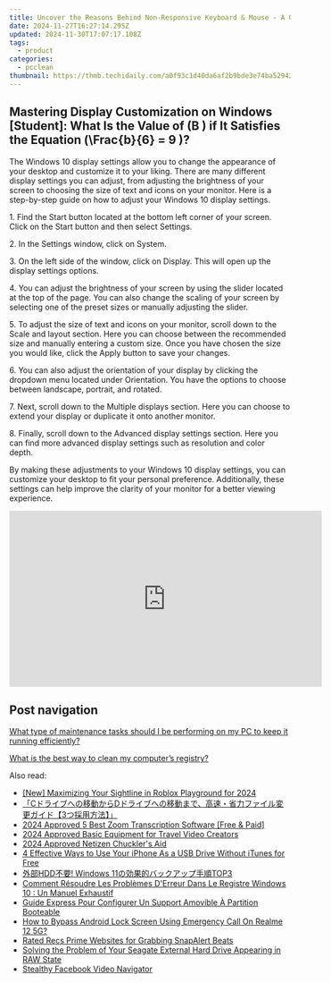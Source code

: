 ```yaml
---
title: Uncover the Reasons Behind Non-Responsive Keyboard & Mouse - A Guide by YL Software
date: 2024-11-27T16:27:14.295Z
updated: 2024-11-30T17:07:17.108Z
tags:
  - product
categories:
  - pcclean
thumbnail: https://thmb.techidaily.com/a0f93c1d40da6af2b9bde3e74ba5294285ae770778758b00dbab648f390ba250.jpg
---
```


## Mastering Display Customization on Windows [Student]: What Is the Value of \(B \) if It Satisfies the Equation \(\Frac{b}{6} = 9 \)?

The Windows 10 display settings allow you to change the appearance of your desktop and customize it to your liking. There are many different display settings you can adjust, from adjusting the brightness of your screen to choosing the size of text and icons on your monitor. Here is a step-by-step guide on how to adjust your Windows 10 display settings. 

1\. Find the Start button located at the bottom left corner of your screen. Click on the Start button and then select Settings.

2\. In the Settings window, click on System.

3\. On the left side of the window, click on Display. This will open up the display settings options. 

4\. You can adjust the brightness of your screen by using the slider located at the top of the page. You can also change the scaling of your screen by selecting one of the preset sizes or manually adjusting the slider.

5\. To adjust the size of text and icons on your monitor, scroll down to the Scale and layout section. Here you can choose between the recommended size and manually entering a custom size. Once you have chosen the size you would like, click the Apply button to save your changes.

6\. You can also adjust the orientation of your display by clicking the dropdown menu located under Orientation. You have the options to choose between landscape, portrait, and rotated.

7\. Next, scroll down to the Multiple displays section. Here you can choose to extend your display or duplicate it onto another monitor.

8\. Finally, scroll down to the Advanced display settings section. Here you can find more advanced display settings such as resolution and color depth. 

By making these adjustments to your Windows 10 display settings, you can customize your desktop to fit your personal preference. Additionally, these settings can help improve the clarity of your monitor for a better viewing experience.

<!-- affiliate ads begin -->
<iframe width="560" height="315" src="https://www.youtube.com/embed/HtM7d4dpN1I?si=2vN_xgVGD4eYGORu" title="YouTube video player" frameborder="0" allow="accelerometer; autoplay; clipboard-write; encrypted-media; gyroscope; picture-in-picture; web-share" referrerpolicy="strict-origin-when-cross-origin" allowfullscreen></iframe>
<!-- affiliate ads end -->

## Post navigation

[What type of maintenance tasks should I be performing on my PC to keep it running efficiently?](https://tools.techidaily.com/pcclean/products/)

[What is the best way to clean my computer’s registry?](https://tools.techidaily.com/pcclean/products/)

<ins class="adsbygoogle"
     style="display:block"
     data-ad-format="autorelaxed"
     data-ad-client="ca-pub-7571918770474297"
     data-ad-slot="1223367746"></ins>

<ins class="adsbygoogle"
     style="display:block"
     data-ad-client="ca-pub-7571918770474297"
     data-ad-slot="8358498916"
     data-ad-format="auto"
     data-full-width-responsive="true"></ins>

<span class="atpl-alsoreadstyle">Also read:</span>
<div><ul>
<li><a href="https://article-knowledge.techidaily.com/new-maximizing-your-sightline-in-roblox-playground-for-2024/"><u>[New] Maximizing Your Sightline in Roblox Playground for 2024</u></a></li>
<li><a href="https://win-hot.techidaily.com/cd3/"><u>「Cドライブへの移動からDドライブへの移動まで、高速・省力ファイル変更ガイド【3つ採用方法】」</u></a></li>
<li><a href="https://screen-recording.techidaily.com/2024-approved-5-best-zoom-transcription-software-free-and-paid/"><u>2024 Approved 5 Best Zoom Transcription Software [Free & Paid]</u></a></li>
<li><a href="https://fox-helps.techidaily.com/2024-approved-basic-equipment-for-travel-video-creators/"><u>2024 Approved Basic Equipment for Travel Video Creators</u></a></li>
<li><a href="https://extra-skills.techidaily.com/2024-approved-netizen-chucklers-aid/"><u>2024 Approved Netizen Chuckler's Aid</u></a></li>
<li><a href="https://win-hot.techidaily.com/4-effective-ways-to-use-your-iphone-as-a-usb-drive-without-itunes-for-free/"><u>4 Effective Ways to Use Your iPhone As a USB Drive Without iTunes for Free</u></a></li>
<li><a href="https://win-hot.techidaily.com/hdd-windows-11top3/"><u>外部HDD不要! Windows 11の効果的バックアップ手順TOP3</u></a></li>
<li><a href="https://win-hot.techidaily.com/comment-resoudre-les-problemes-derreur-dans-le-registre-windows-10-un-manuel-exhaustif/"><u>Comment Résoudre Les Problèmes D'Erreur Dans Le Registre Windows 10 : Un Manuel Exhaustif</u></a></li>
<li><a href="https://win-hot.techidaily.com/guide-express-pour-configurer-un-support-amovible-a-partition-booteable/"><u>Guide Express Pour Configurer Un Support Amovible À Partition Booteable</u></a></li>
<li><a href="https://easy-unlock-android.techidaily.com/how-to-bypass-android-lock-screen-using-emergency-call-on-realme-12-5g-by-drfone-android/"><u>How to Bypass Android Lock Screen Using Emergency Call On Realme 12 5G?</u></a></li>
<li><a href="https://extra-hints.techidaily.com/rated-recs-prime-websites-for-grabbing-snapalert-beats/"><u>Rated Recs Prime Websites for Grabbing SnapAlert Beats</u></a></li>
<li><a href="https://win-hot.techidaily.com/solving-the-problem-of-your-seagate-external-hard-drive-appearing-in-raw-state/"><u>Solving the Problem of Your Seagate External Hard Drive Appearing in RAW State</u></a></li>
<li><a href="https://facebook-videos.techidaily.com/stealthy-facebook-video-navigator/"><u>Stealthy Facebook Video Navigator</u></a></li>
</ul></div>

